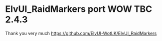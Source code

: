 #  ElvUI_RaidMarkers port WOW TBC 2.4.3 
 
 Thank you very much
https://github.com/ElvUI-WotLK/ElvUI_RaidMarkers

